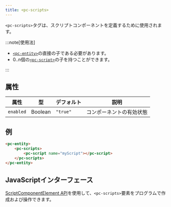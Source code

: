 ```yaml
---
title: <pc-scripts>
---
```


`<pc-scripts>`タグは、スクリプトコンポーネントを定義するために使用されます。

:::note[使用法]

*   [`<pc-entity>`](../pc-entity)の直接の子である必要があります。
*   0..n個の[`<pc-script>`](../pc-script)の子を持つことができます。

:::

## 属性

<div className="attribute-table">

| 属性 | 型 | デフォルト | 説明 |
| --- | --- | --- | --- |
| `enabled` | Boolean | `"true"` | コンポーネントの有効状態 |

</div>

## 例

```html
<pc-entity>
    <pc-scripts>
        <pc-script name="myScript"></pc-script>
    </pc-scripts>
</pc-entity>
```

## JavaScriptインターフェース

[ScriptComponentElement API](https://api.playcanvas.com/web-components/classes/ScriptComponentElement.html)を使用して、`<pc-scripts>`要素をプログラムで作成および操作できます。
